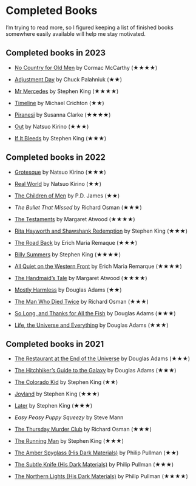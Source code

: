 <!---
  # This file is distributed under the Creative Commons Attribution 4.0
  # International License. To view a copy of this license, please visit
  # <http://creativecommons.org/licenses/by/4.0/>.

  collections:
    - 'notes'
    - 'reading'
  twigTemplate: .templates/base-note.html.twig
--->

Completed Books
===============

I’m trying to read more, so I figured keeping a list of finished books
somewhere easily available will help me stay motivated.


## Completed books in 2023

- [No Country for Old Men][] by Cormac McCarthy (★★★★)
- [Adjustment Day][] by Chuck Palahniuk (★★)
- [Mr Mercedes][] by Stephen King (★★★★)
- [Timeline][] by Michael Crichton (★★)
- [Piranesi][] by Susanna Clarke (★★★★)
- [Out][] by Natsuo Kirino (★★★)
- [If It Bleeds][] by Stephen King (★★★)

  [No Country for Old Men]: <https://en.wikipedia.org/wiki/No_Country_for_Old_Men_(novel)>
  [Adjustment Day]: <https://en.wikipedia.org/wiki/Adjustment_Day>
  [Mr Mercedes]: <https://en.wikipedia.org/wiki/Mr._Mercedes>
  [Timeline]: <https://en.wikipedia.org/wiki/Timeline_(novel)>
  [Piranesi]: <https://en.wikipedia.org/wiki/Piranesi_(novel)>
  [Out]: <https://en.wikipedia.org/wiki/Out_(novel)>
  [If It Bleeds]: <https://en.wikipedia.org/wiki/If_It_Bleeds>


## Completed books in 2022

- [Grotesque][] by Natsuo Kirino (★★★)
- [Real World][] by Natsuo Kirino (★★)
- [The Children of Men][] by P.D. James (★★)
- *The Bullet That Missed* by Richard Osman (★★★)
- [The Testaments][] by Margaret Atwood (★★★★)
- [Rita Hayworth and Shawshank Redemption][] by Stephen King (★★★)
- [The Road Back][] by Erich Maria Remaque (★★★)
- [Billy Summers][] by Stephen King (★★★★)
- [All Quiet on the Western Front][] by Erich Maria Remarque (★★★★)
- [The Handmaid’s Tale][] by Margaret Atwood (★★★★)
- [Mostly Harmless][] by Douglas Adams (★★)
- [The Man Who Died Twice][] by Richard Osman (★★★)
- [So Long, and Thanks for All the Fish][] by Douglas Adams (★★★)
- [Life, the Universe and Everything][] by Douglas Adams (★★★)

  [Grotesque]: <https://en.wikipedia.org/wiki/Grotesque_(novel)>
  [Real World]: <https://en.wikipedia.org/wiki/Real_World_(novel)>
  [The Children of Men]: <https://en.wikipedia.org/wiki/The_Children_of_Men>
  [The Testaments]: <https://en.wikipedia.org/wiki/The_Testaments>
  [Rita Hayworth and Shawshank Redemption]: <https://en.wikipedia.org/wiki/Rita_Hayworth_and_Shawshank_Redemption>
  [The Road Back]: <https://en.wikipedia.org/wiki/The_Road_Back>
  [Billy Summers]: <https://en.wikipedia.org/wiki/Billy_Summers>
  [All Quiet on the Western Front]: <https://en.wikipedia.org/wiki/All_Quiet_on_the_Western_Front>
  [The Handmaid’s Tale]: <https://en.wikipedia.org/wiki/The_Handmaid's_Tale>
  [Mostly Harmless]: <https://en.wikipedia.org/wiki/Mostly_Harmless>
  [The Man Who Died Twice]: <https://en.wikipedia.org/wiki/The_Man_Who_Died_Twice_(novel)>
  [So Long, and Thanks for All the Fish]: <https://en.wikipedia.org/wiki/So_Long,_and_Thanks_for_All_the_Fish>
  [Life, the Universe and Everything]: <https://en.wikipedia.org/wiki/Life,_the_Universe_and_Everything>


## Completed books in 2021

- [The Restaurant at the End of the Universe][] by Douglas Adams (★★★)
- [The Hitchhiker’s Guide to the Galaxy][] by Douglas Adams (★★★)
- [The Colorado Kid][] by Stephen King (★★)
- [Joyland][] by Stephen King (★★★)
- [Later][] by Stephen King (★★★)
- *Easy Peasy Puppy Squeezy* by Steve Mann
- [The Thursday Murder Club][] by Richard Osman (★★★)
- [The Running Man][] by Stephen King (★★★)
- [The Amber Spyglass (His Dark Materials)][] by Philip Pullman (★★)
- [The Subtle Knife (His Dark Materials)][] by Philip Pullman (★★★)
- [The Northern Lights (His Dark Materials)][] by Philip Pullman (★★★★)

  [The Restaurant at the End of the Universe]: <https://en.wikipedia.org/wiki/The_Restaurant_at_the_End_of_the_Universe>
  [The Hitchhiker’s Guide to the Galaxy]: <https://en.wikipedia.org/wiki/The_Hitchhiker%27s_Guide_to_the_Galaxy_(novel)>
  [The Colorado Kid]: <https://en.wikipedia.org/wiki/The_Colorado_Kid>
  [Joyland]: <https://en.wikipedia.org/wiki/Joyland_(King_novel)>
  [Later]: <https://en.wikipedia.org/wiki/Later_(novel)>
  [The Thursday Murder Club]: <https://en.wikipedia.org/wiki/The_Thursday_Murder_Club>
  [The Running Man]: <https://en.wikipedia.org/wiki/The_Running_Man_(novel)>
  [The Amber Spyglass (His Dark Materials)]: <https://en.wikipedia.org/wiki/The_Amber_Spyglass>
  [The Subtle Knife (His Dark Materials)]: <https://en.wikipedia.org/wiki/The_Subtle_Knife>
  [The Northern Lights (His Dark Materials)]: <https://en.wikipedia.org/wiki/Northern_Lights_(Pullman_novel)>
